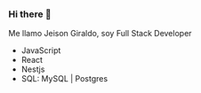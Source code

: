 ### Hi there 👋

Me llamo Jeison Giraldo, soy Full Stack Developer 

* JavaScript
* React 
* Nestjs
* SQL:  MySQL | Postgres 


<!--
**jeisongiraldo5400/jeisongiraldo5400** is a ✨ _special_ ✨ repository because its `README.md` (this file) appears on your GitHub profile.

Here are some ideas to get you started:

- 🔭 I’m currently working on ...
- 🌱 I’m currently learning ...
- 👯 I’m looking to collaborate on ...
- 🤔 I’m looking for help with ...
- 💬 Ask me about ...
- 📫 How to reach me: ...
- 😄 Pronouns: ...
- ⚡ Fun fact: ...
-->
